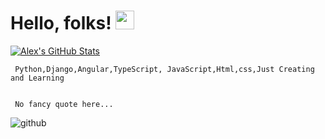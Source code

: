 # Hello, folks! <img src="https://raw.githubusercontent.com/MartinHeinz/MartinHeinz/master/wave.gif" width="30px">


<a href="https://github.com/AlexMuia31/AlexMuia31">
  <img align="center" src="https://github-readme-stats.vercel.app/api?username=AlexMuia31&show_icons=true&line_height=27&count_private=true&title_color=ffffff&text_color=c9cacc&icon_color=2bbc8a&bg_color=1d1f21" alt="Alex's GitHub Stats" />
</a>

     Python,Django,Angular,TypeScript, JavaScript,Html,css,Just Creating and Learning
   
   
     No fancy quote here...



![github](https://user-images.githubusercontent.com/52041040/95481550-c97b2500-0995-11eb-8f28-e521c19fefe5.png)
